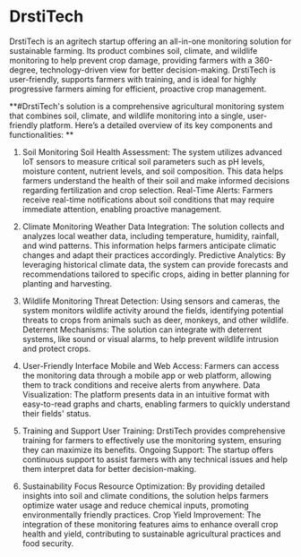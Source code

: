 # DrstiTech
DrstiTech is an agritech startup offering an all-in-one monitoring solution for sustainable farming. Its product combines soil, climate, and wildlife monitoring to help prevent crop damage, providing farmers with a 360-degree, technology-driven view for better decision-making. DrstiTech is user-friendly, supports farmers with training, and is ideal for highly progressive farmers aiming for efficient, proactive crop management.

**#DrstiTech's solution is a comprehensive agricultural monitoring system that combines soil, climate, and wildlife monitoring into a single, user-friendly platform. Here’s a detailed overview of its key components and functionalities:
**
1. Soil Monitoring
Soil Health Assessment: The system utilizes advanced IoT sensors to measure critical soil parameters such as pH levels, moisture content, nutrient levels, and soil composition. This data helps farmers understand the health of their soil and make informed decisions regarding fertilization and crop selection.
Real-Time Alerts: Farmers receive real-time notifications about soil conditions that may require immediate attention, enabling proactive management.

3. Climate Monitoring
Weather Data Integration: The solution collects and analyzes local weather data, including temperature, humidity, rainfall, and wind patterns. This information helps farmers anticipate climatic changes and adapt their practices accordingly.
Predictive Analytics: By leveraging historical climate data, the system can provide forecasts and recommendations tailored to specific crops, aiding in better planning for planting and harvesting.

5. Wildlife Monitoring
Threat Detection: Using sensors and cameras, the system monitors wildlife activity around the fields, identifying potential threats to crops from animals such as deer, monkeys, and other wildlife.
Deterrent Mechanisms: The solution can integrate with deterrent systems, like sound or visual alarms, to help prevent wildlife intrusion and protect crops.

7. User-Friendly Interface
Mobile and Web Access: Farmers can access the monitoring data through a mobile app or web platform, allowing them to track conditions and receive alerts from anywhere.
Data Visualization: The platform presents data in an intuitive format with easy-to-read graphs and charts, enabling farmers to quickly understand their fields' status.
8. Training and Support
User Training: DrstiTech provides comprehensive training for farmers to effectively use the monitoring system, ensuring they can maximize its benefits.
Ongoing Support: The startup offers continuous support to assist farmers with any technical issues and help them interpret data for better decision-making.

10. Sustainability Focus
Resource Optimization: By providing detailed insights into soil and climate conditions, the solution helps farmers optimize water usage and reduce chemical inputs, promoting environmentally friendly practices.
Crop Yield Improvement: The integration of these monitoring features aims to enhance overall crop health and yield, contributing to sustainable agricultural practices and food security.
